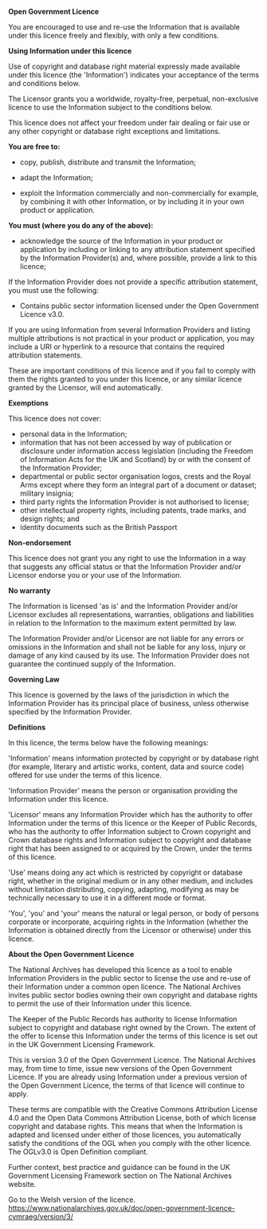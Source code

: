 **Open Government Licence**

You are encouraged to use and re-use the Information that is available under this licence freely and flexibly, with only a few conditions.

**Using Information under this licence**

Use of copyright and database right material expressly made available under this licence (the 'Information') indicates your acceptance of the terms and conditions below.

The Licensor grants you a worldwide, royalty-free, perpetual, non-exclusive licence to use the Information subject to the conditions below.

This licence does not affect your freedom under fair dealing or fair use or any other copyright or database right exceptions and limitations.

**You are free to:**

- copy, publish, distribute and transmit the Information;

- adapt the Information;

- exploit the Information commercially and non-commercially for example, by combining it with other Information, or by including it in your own product or application.


**You must (where you do any of the above):**

- acknowledge the source of the Information in your product or application by including or linking to any attribution statement specified by the Information Provider(s) and, where possible, provide a link to this licence;


If the Information Provider does not provide a specific attribution statement, you must use the following:

-  Contains public sector information licensed under the Open Government Licence v3.0.

If you are using Information from several Information Providers and listing multiple attributions is not practical in your product or application, you may include a URI or hyperlink to a resource that contains the required attribution statements.

These are important conditions of this licence and if you fail to comply with them the rights granted to you under this licence, or any similar licence granted by the Licensor, will end automatically.


**Exemptions**

This licence does not cover:

- personal data in the Information;
- information that has not been accessed by way of publication or disclosure under information access legislation (including the Freedom of Information Acts for the UK and Scotland) by or with the consent of the Information Provider;
- departmental or public sector organisation logos, crests and the Royal Arms except where they form an integral part of a document or dataset;
military insignia;
 - third party rights the Information Provider is not authorised to license;
 - other intellectual property rights, including patents, trade marks, and design rights; and
 - identity documents such as the British Passport


**Non-endorsement**

This licence does not grant you any right to use the Information in a way that suggests any official status or that the Information Provider and/or Licensor endorse you or your use of the Information.


**No warranty**

The Information is licensed 'as is' and the Information Provider and/or Licensor excludes all representations, warranties, obligations and liabilities in relation to the Information to the maximum extent permitted by law.

The Information Provider and/or Licensor are not liable for any errors or omissions in the Information and shall not be liable for any loss, injury or damage of any kind caused by its use. The Information Provider does not guarantee the continued supply of the Information.


**Governing Law**

This licence is governed by the laws of the jurisdiction in which the Information Provider has its principal place of business, unless otherwise specified by the Information Provider.


**Definitions**

In this licence, the terms below have the following meanings:

'Information' means information protected by copyright or by database right (for example, literary and artistic works, content, data and source code) offered for use under the terms of this licence.

'Information Provider' means the person or organisation providing the Information under this licence.

'Licensor' means any Information Provider which has the authority to offer Information under the terms of this licence or the Keeper of Public Records, who has the authority to offer Information subject to Crown copyright and Crown database rights and Information subject to copyright and database right that has been assigned to or acquired by the Crown, under the terms of this licence.

'Use' means doing any act which is restricted by copyright or database right, whether in the original medium or in any other medium, and includes without limitation distributing, copying, adapting, modifying as may be technically necessary to use it in a different mode or format.

'You', 'you' and 'your' means the natural or legal person, or body of persons corporate or incorporate, acquiring rights in the Information (whether the Information is obtained directly from the Licensor or otherwise) under this licence.


**About the Open Government Licence**


The National Archives has developed this licence as a tool to enable Information Providers in the public sector to license the use and re-use of their Information under a common open licence. The National Archives invites public sector bodies owning their own copyright and database rights to permit the use of their Information under this licence.

The Keeper of the Public Records has authority to license Information subject to copyright and database right owned by the Crown. The extent of the offer to license this Information under the terms of this licence is set out in the UK Government Licensing Framework.

This is version 3.0 of the Open Government Licence. The National Archives may, from time to time, issue new versions of the Open Government Licence. If you are already using Information under a previous version of the Open Government Licence, the terms of that licence will continue to apply.

These terms are compatible with the Creative Commons Attribution License 4.0 and the Open Data Commons Attribution License, both of which license copyright and database rights. This means that when the Information is adapted and licensed under either of those licences, you automatically satisfy the conditions of the OGL when you comply with the other licence. The OGLv3.0 is Open Definition compliant.

Further context, best practice and guidance can be found in the UK Government Licensing Framework section on The National Archives website.


Go to the Welsh version of the licence. https://www.nationalarchives.gov.uk/doc/open-government-licence-cymraeg/version/3/
